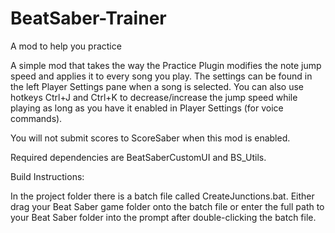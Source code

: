 # BeatSaber-Trainer
A mod to help you practice

A simple mod that takes the way the Practice Plugin modifies the note jump speed and applies it to every song you play.
The settings can be found in the left Player Settings pane when a song is selected. You can also use hotkeys Ctrl+J and Ctrl+K to decrease/increase the jump speed while playing as long as you have it enabled in Player Settings (for voice commands).

You will not submit scores to ScoreSaber when this mod is enabled.

Required dependencies are BeatSaberCustomUI and BS_Utils.

Build Instructions:

In the project folder there is a batch file called CreateJunctions.bat. Either drag your Beat Saber game folder onto the batch file or enter the full path to your Beat Saber folder into the prompt after double-clicking the batch file.
